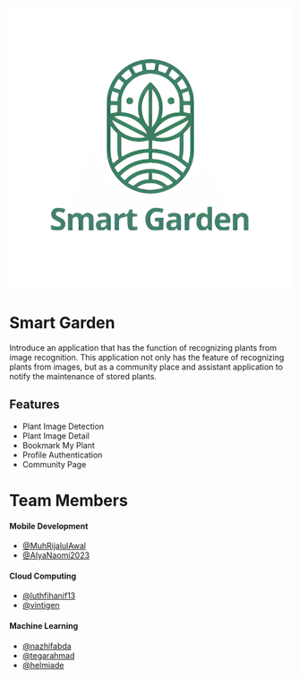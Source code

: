 ![App Preview](https://github.com/SmartGardenPlant/.github/blob/main/logo_smartgarden_fix.png)

# Smart Garden

Introduce an application that has the function of recognizing plants from image recognition. This application not only has the feature of recognizing plants from images, but as a community place and assistant application to notify the maintenance of stored plants. 


## Features

- Plant Image Detection
- Plant Image Detail
- Bookmark My Plant
- Profile Authentication
- Community Page


# Team Members
#### Mobile Development
- [@MuhRijalulAwal](https://www.github.com/MuhRijalulAWal)
- [@AlyaNaomi2023](https://www.github.com/AlyaNaomi2023)
#### Cloud Computing
- [@luthfihanif13](https://www.github.com/luthfihanif13)
- [@vintigen](https://www.github.com/vintigen)
#### Machine Learning
- [@nazhifabda](https://www.github.com/nazhifabda)
- [@tegarahmad](https://www.github.com/tegarahmad)
- [@helmiade](https://www.github.com/helmiade)
